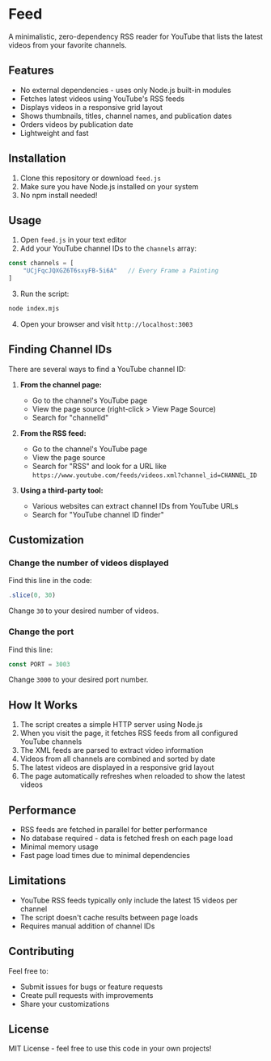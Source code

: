# Feed

A minimalistic, zero-dependency RSS reader for YouTube that lists the latest videos from your favorite channels.

## Features

- No external dependencies - uses only Node.js built-in modules
- Fetches latest videos using YouTube's RSS feeds
- Displays videos in a responsive grid layout
- Shows thumbnails, titles, channel names, and publication dates
- Orders videos by publication date
- Lightweight and fast

## Installation

1. Clone this repository or download `feed.js`
2. Make sure you have Node.js installed on your system
3. No npm install needed!

## Usage

1. Open `feed.js` in your text editor
2. Add your YouTube channel IDs to the `channels` array:

```javascript
const channels = [
    "UCjFqcJQXGZ6T6sxyFB-5i6A"   // Every Frame a Painting
]
```

3. Run the script:

```bash
node index.mjs
```

4. Open your browser and visit `http://localhost:3003`

## Finding Channel IDs

There are several ways to find a YouTube channel ID:

1. **From the channel page:**
   - Go to the channel's YouTube page
   - View the page source (right-click > View Page Source)
   - Search for "channelId"

2. **From the RSS feed:**
   - Go to the channel's YouTube page
   - View the page source
   - Search for "RSS" and look for a URL like `https://www.youtube.com/feeds/videos.xml?channel_id=CHANNEL_ID`

3. **Using a third-party tool:**
   - Various websites can extract channel IDs from YouTube URLs
   - Search for "YouTube channel ID finder"

## Customization

### Change the number of videos displayed

Find this line in the code:

```javascript
.slice(0, 30)
```

Change `30` to your desired number of videos.

### Change the port

Find this line:

```javascript
const PORT = 3003
```

Change `3000` to your desired port number.

## How It Works

1. The script creates a simple HTTP server using Node.js
2. When you visit the page, it fetches RSS feeds from all configured YouTube channels
3. The XML feeds are parsed to extract video information
4. Videos from all channels are combined and sorted by date
5. The latest videos are displayed in a responsive grid layout
6. The page automatically refreshes when reloaded to show the latest videos

## Performance

- RSS feeds are fetched in parallel for better performance
- No database required - data is fetched fresh on each page load
- Minimal memory usage
- Fast page load times due to minimal dependencies

## Limitations

- YouTube RSS feeds typically only include the latest 15 videos per channel
- The script doesn't cache results between page loads
- Requires manual addition of channel IDs

## Contributing

Feel free to:
- Submit issues for bugs or feature requests
- Create pull requests with improvements
- Share your customizations

## License

MIT License - feel free to use this code in your own projects!